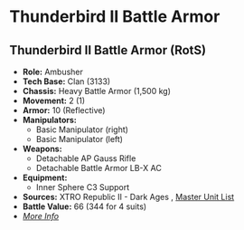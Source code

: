 # Thunderbird II Battle Armor 

## Thunderbird II Battle Armor (RotS) 

- **Role:** Ambusher 
- **Tech Base:** Clan (3133) 
- **Chassis:** Heavy Battle Armor (1,500 kg) 
- **Movement:** 2 (1) 
- **Armor:** 10 (Reflective) 
- **Manipulators:** 
  - Basic Manipulator (right) 
  - Basic Manipulator (left) 
- **Weapons:** 
  - Detachable AP Gauss Rifle 
  - Detachable Battle Armor LB-X AC 
- **Equipment:** 
  - Inner Sphere C3 Support 
- **Sources:** XTRO Republic II - Dark Ages , [Master Unit List](http://masterunitlist.info/Unit/Details/7357/thunderbird-ii-battle-armor-standard) 
- **Battle Value:** 66 (344 for 4 suits) 
- [*More Info*](thunderbird_ii_battle_armor/thunderbird_ii_battle_armor_rots.md) 

